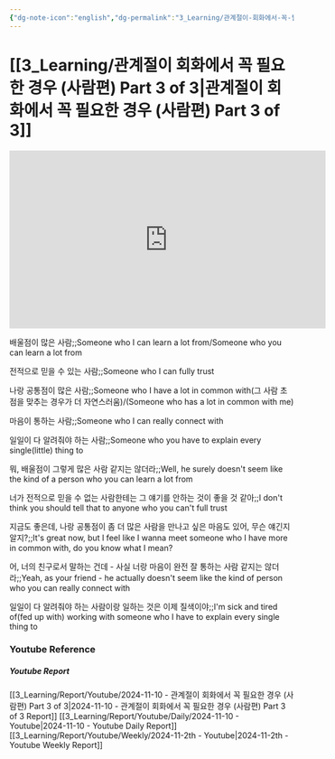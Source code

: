 ```yaml
---
{"dg-note-icon":"english","dg-permalink":"3_Learning/관계절이-회화에서-꼭-필요한-경우-(사람편)-Part-3-of-3","created-date":"2024-11-10 6:25:27 pm","date":"2024-11-10","type":"youtube","tags":["youtube","english","flashcards"],"aliases":null,"youtuber":"빨모쌤","channelName":"라이브 아카데미","link":"https://www.youtube.com/watch?v=cwLJDRLHlbg","img":"https://img.youtube.com/vi/cwLJDRLHlbg/0.jpg","dg-publish":true,"permalink":"/3_Learning/관계절이-회화에서-꼭-필요한-경우-(사람편)-Part-3-of-3/","dgPassFrontmatter":true,"noteIcon":"english"}
---
```


# [[3_Learning/관계절이 회화에서 꼭 필요한 경우 (사람편) Part 3 of 3\|관계절이 회화에서 꼭 필요한 경우 (사람편) Part 3 of 3]]


<div class="container-root"><span></span></div><div><div class="container-root"><iframe width="560" height="315" src="https://www.youtube.com/embed/cwLJDRLHlbg" title="YouTube video player" frameborder="0" allow="accelerometer; autoplay; clipboard-write; encrypted-media; gyroscope; picture-in-picture; web-share" allowfullscreen=""></iframe></div></div>

배울점이 많은 사람;;Someone who I can learn a lot from/Someone who you can learn a lot from
<!--SR:!2025-03-10,66,270-->
전적으로 믿을 수 있는 사람;;Someone who I can fully trust
<!--SR:!2025-01-31,26,270-->
나랑 공통점이 많은 사람;;Someone who I have a lot in common with(그 사람 초점을 맞추는 경우가 더 자연스러움)/(Someone who has a lot in common with me)
<!--SR:!2025-04-30,102,290-->
마음이 통하는 사람;;Someone who I can really connect with
<!--SR:!2025-04-13,94,290-->
일일이 다 알려줘야 하는 사람;;Someone who you have to explain every single(little) thing to
<!--SR:!2025-01-31,16,250-->
뭐, 배울점이 그렇게 많은 사람 같지는 않더라;;Well, he surely doesn't seem like the kind of a person who you can learn a lot from
<!--SR:!2025-02-03,31,270-->
너가 전적으로 믿을 수 없는 사람한테는 그 얘기를 안하는 것이 좋을 것 같아;;I don't think you should tell that to anyone who you can't full trust
<!--SR:!2025-01-03,1,170-->
지금도 좋은데, 나랑 공통점이 좀 더 많은 사람을 만나고 싶은 마음도 있어, 무슨 얘긴지 알지?;;It's great now, but I feel like I wanna meet someone who I have more in common with, do you know what I mean?
<!--SR:!2025-03-04,58,270-->
어, 너의 친구로서 말하는 건데 - 사실 너랑 마음이 완전 잘 통하는 사람 같지는 않더라;;Yeah, as your friend - he actually doesn't seem like the kind of person who you can really connect with
<!--SR:!2025-03-03,46,270-->
일일이 다 알려줘야 하는 사람이랑 일하는 것은 이제 질색이야;;I'm sick and tired of(fed up with) working with someone who I have to explain every single thing to
<!--SR:!2025-01-16,32,270-->















### Youtube Reference
##### Youtube Report
[[3_Learning/Report/Youtube/2024-11-10 - 관계절이 회화에서 꼭 필요한 경우 (사람편) Part 3 of 3\|2024-11-10 - 관계절이 회화에서 꼭 필요한 경우 (사람편) Part 3 of 3 Report]]
[[3_Learning/Report/Youtube/Daily/2024-11-10 - Youtube\|2024-11-10 - Youtube Daily Report]]
[[3_Learning/Report/Youtube/Weekly/2024-11-2th - Youtube\|2024-11-2th - Youtube Weekly Report]]

